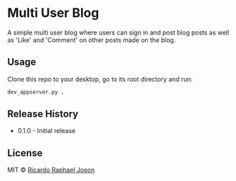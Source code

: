# Multi User Blog

A simple multi user blog where users can sign in and post blog posts as well as 'Like' and 'Comment' on other posts made on the blog.

## Usage
Clone this repo to your desktop, go to its root directory and run:
```bash
dev_appserver.py .
```

## Release History
* 0.1.0 - Initial release

## License

MIT © [Ricardo Raphael Joson](http://rrjoson.com)